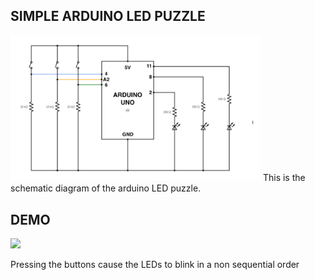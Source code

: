## SIMPLE ARDUINO LED PUZZLE
<img src="circuit.png" width="400">
This is the schematic diagram of the arduino LED puzzle. 

## DEMO
![](demo.gif)

Pressing the buttons cause the LEDs to blink in a non sequential order

